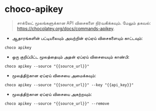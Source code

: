 # choco-apikey

> சாக்லேட் மூலங்களுக்கான API விசைகளை நிர்வகிக்கவும்.
> மேலும் தகவல்:  <https://chocolatey.org/docs/commands-apikey>.

- ஆதாரங்களின் பட்டியலையும் அவற்றின் ஏப்ஏய் விசைகளையும் காட்டவும்:

`choco apikey`

- ஒரு குறிப்பிட்ட மூலத்தையும் அதன் ஏப்ஏய் விசையையும் காண்பி:

`choco apikey --source "{{source_url}}"`

- மூலத்திற்கான ஏப்ஏய் விசையை அமைக்கவும்:

`choco apikey --source "{{source_url}}" --key "{{api_key}}"`

- மூலத்திற்கான ஏப்ஏய் விசையை அகற்றவும்:

`choco apikey --source "{{source_url}}" --remove`
